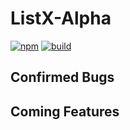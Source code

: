 # ListX-Alpha
[![npm](https://img.shields.io/npm/v/listx.svg?style=plastic)]() [![build](https://img.shields.io/badge/build-passing-green.svg?style=plastic)]()

## Confirmed Bugs

## Coming Features


